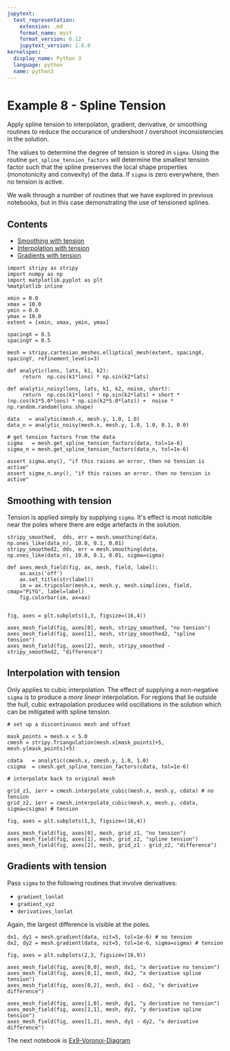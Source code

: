 ```yaml
---
jupytext:
  text_representation:
    extension: .md
    format_name: myst
    format_version: 0.12
    jupytext_version: 1.6.0
kernelspec:
  display_name: Python 3
  language: python
  name: python3
---
```


# Example 8 - Spline Tension

Apply spline tension to interpolaton, gradient, derivative, or smoothing routines to reduce the occurance of undershoot / overshoot inconsistencies in the solution.

The values to determine the degree of tension is stored in `sigma`. Using the routine `get_spline_tension_factors` will determine the smallest tension factor such that the spline preserves the local shape properties (monotonicity and convexity) of the data. If `sigma` is zero everywhere, then no tension is active.

We walk through a number of routines that we have explored in previous notebooks, but in this case demonstrating the use of tensioned splines.

## Contents

- [Smoothing with tension](#Smoothing-with-tension)
- [Interpolation with tension](#Interpolation-with-tension)
- [Gradients with tension](#Gradients-with-tension)

```{code-cell} ipython3
import stripy as stripy
import numpy as np
import matplotlib.pyplot as plt
%matplotlib inline
```

```{code-cell} ipython3
xmin = 0.0
xmax = 10.0
ymin = 0.0
ymax = 10.0
extent = [xmin, xmax, ymin, ymax]

spacingX = 0.5
spacingY = 0.5

mesh = stripy.cartesian_meshes.elliptical_mesh(extent, spacingX, spacingY, refinement_levels=3)
```

```{code-cell} ipython3
def analytic(lons, lats, k1, k2):
     return  np.cos(k1*lons) * np.sin(k2*lats) 

def analytic_noisy(lons, lats, k1, k2, noise, short):
     return  np.cos(k1*lons) * np.sin(k2*lats) + short * (np.cos(k1*5.0*lons) * np.sin(k2*5.0*lats)) +  noise * np.random.random(lons.shape)

data   = analytic(mesh.x, mesh.y, 1.0, 1.0)
data_n = analytic_noisy(mesh.x, mesh.y, 1.0, 1.0, 0.1, 0.0)
```

```{code-cell} ipython3
# get tension factors from the data
sigma   = mesh.get_spline_tension_factors(data, tol=1e-6)
sigma_n = mesh.get_spline_tension_factors(data_n, tol=1e-6)

assert sigma.any(), "if this raises an error, then no tension is active"
assert sigma_n.any(), "if this raises an error, then no tension is active"
```

## Smoothing with tension

Tension is applied simply by supplying `sigma`. It's effect is most noticible near the poles where there are edge artefacts in the solution.

```{code-cell} ipython3
stripy_smoothed,  dds, err = mesh.smoothing(data, np.ones_like(data_n), 10.0, 0.1, 0.01)
stripy_smoothed2, dds, err = mesh.smoothing(data, np.ones_like(data_n), 10.0, 0.1, 0.01, sigma=sigma)
```

```{code-cell} ipython3
def axes_mesh_field(fig, ax, mesh, field, label):
    ax.axis('off')
    ax.set_title(str(label))
    im = ax.tripcolor(mesh.x, mesh.y, mesh.simplices, field, cmap="PiYG", label=label)
    fig.colorbar(im, ax=ax)


fig, axes = plt.subplots(1,3, figsize=(16,4))

axes_mesh_field(fig, axes[0], mesh, stripy_smoothed, "no tension")
axes_mesh_field(fig, axes[1], mesh, stripy_smoothed2, "spline tension")
axes_mesh_field(fig, axes[2], mesh, stripy_smoothed - stripy_smoothed2, "difference")
```

## Interpolation with tension

Only applies to cubic interpolation. The effect of supplying a non-negative `sigma` is to produce a _more linear_ interpolation. For regions that lie outside the hull, cubic extrapolation produces wild oscillations in the solution which can be mitigated with spline tension.

```{code-cell} ipython3
# set up a discontinuous mesh and offset

mask_points = mesh.x < 5.0
cmesh = stripy.Triangulation(mesh.x[mask_points]+5, mesh.y[mask_points]+5)

cdata   = analytic(cmesh.x, cmesh.y, 1.0, 1.0)
csigma  = cmesh.get_spline_tension_factors(cdata, tol=1e-6)
```

```{code-cell} ipython3
# interpolate back to original mesh

grid_z1, ierr = cmesh.interpolate_cubic(mesh.x, mesh.y, cdata) # no tension
grid_z2, ierr = cmesh.interpolate_cubic(mesh.x, mesh.y, cdata, sigma=csigma) # tension
```

```{code-cell} ipython3
fig, axes = plt.subplots(1,3, figsize=(16,4))

axes_mesh_field(fig, axes[0], mesh, grid_z1, "no tension")
axes_mesh_field(fig, axes[1], mesh, grid_z2, "spline tension")
axes_mesh_field(fig, axes[2], mesh, grid_z1 - grid_z2, "difference")
```

## Gradients with tension

Pass `sigma` to the following routines that involve derivatives:

- `gradient_lonlat`
- `gradient_xyz`
- `derivatives_lonlat`

Again, the largest difference is visible at the poles.

```{code-cell} ipython3
dx1, dy1 = mesh.gradient(data, nit=5, tol=1e-6) # no tension
dx2, dy2 = mesh.gradient(data, nit=5, tol=1e-6, sigma=sigma) # tension
```

```{code-cell} ipython3
fig, axes = plt.subplots(2,3, figsize=(16,9))

axes_mesh_field(fig, axes[0,0], mesh, dx1, "x derivative no tension")
axes_mesh_field(fig, axes[0,1], mesh, dx2, "x derivative spline tension")
axes_mesh_field(fig, axes[0,2], mesh, dx1 - dx2, "x derivative difference")

axes_mesh_field(fig, axes[1,0], mesh, dy1, "y derivative no tension")
axes_mesh_field(fig, axes[1,1], mesh, dy2, "y derivative spline tension")
axes_mesh_field(fig, axes[1,2], mesh, dy1 - dy2, "x derivative difference")
```

The next notebook is [Ex9-Voronoi-Diagram](Ex9-Voronoi-Diagram.ipynb)
